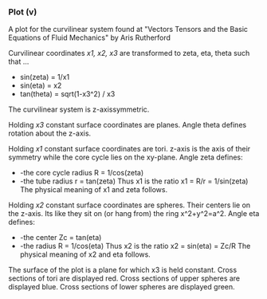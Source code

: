 ### Plot (v)
A plot for the curvilinear system found at
"Vectors Tensors and the Basic Equations of Fluid Mechanics"
by Aris Rutherford

Curvilinear coordinates *x1,* *x2,* *x3* are transformed to zeta, eta, theta
such that ...
   * sin(zeta) = 1/x1
   * sin(eta)  = x2
   * tan(theta)  = sqrt(1-x3^2) / x3

The curvilinear system is z-axissymmetric.

Holding *x3* constant surface coordinates are planes.
Angle theta defines rotation about the z-axis.

Holding *x1* constant surface coordinates are tori.
z-axis is the axis of their symmetry while the core cycle lies on the
xy-plane.
Angle zeta defines:
* -the core cycle radius R = 1/cos(zeta)
* -the tube radius       r = tan(zeta)
Thus x1 is the ratio   x1 = R/r = 1/sin(zeta)
The physical meaning of x1 and zeta follows.

Holding *x2* constant surface coordinates are spheres.
Their centers lie on the z-axis. Its like they sit on (or hang from) the
ring x^2+y^2=a^2.
Angle eta defines:
* -the center Zc = tan(eta)
* -the radius R  = 1/cos(eta)
Thus x2 is the ratio x2 = sin(eta) = Zc/R
The physical meaning of x2 and eta follows.

The surface of the plot is a plane for which x3 is held constant.
Cross sections of tori are displayed red.
Cross sections of upper spheres are displayed blue.
Cross sections of lower spheres are displayed green.

